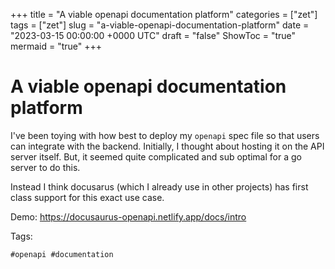 +++
title = "A viable openapi documentation platform"
categories = ["zet"]
tags = ["zet"]
slug = "a-viable-openapi-documentation-platform"
date = "2023-03-15 00:00:00 +0000 UTC"
draft = "false"
ShowToc = "true"
mermaid = "true"
+++

# A viable openapi documentation platform

I've been toying with how best to deploy my `openapi` spec file so that
users can integrate with the backend. Initially, I thought about hosting 
it on the API server itself. But, it seemed quite complicated and sub optimal
for a go server to do this.

Instead I think docusarus (which I already use in other projects) has
first class support for this exact use case.

Demo: https://docusaurus-openapi.netlify.app/docs/intro


Tags:

    #openapi #documentation

